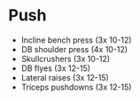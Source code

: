 # Push
* Incline bench press (3x 10-12)
* DB shoulder press (4x 10-12)
* Skullcrushers (3x 10-12)
* DB flyes (3x 12-15)
* Lateral raises (3x 12-15)
* Triceps pushdowns (3x 12-15)
